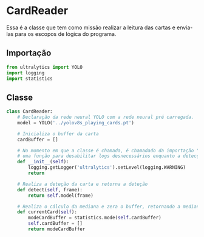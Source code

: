 # CardReader
Essa é a classe que tem como missão realizar a leitura das cartas e envia-las para os escopos de lógica do programa.

## Importação
```python
from ultralytics import YOLO
import logging
import statistics
```

## Classe
```python
class CardReader:
    # Declaração da rede neural YOLO com a rede neural pré carregada.
    model = YOLO('../yolov8s_playing_cards.pt')

    # Inicializa o buffer da carta
    cardBuffer = []

    # No momento em que a classe é chamada, é chamadado da importação "logging",
    # uma função para desabilitar logs desnecessários enquanto a detecção está acontecendo
    def __init__(self):
        logging.getLogger('ultralytics').setLevel(logging.WARNING)
        return

    # Realiza a deteção da carta e retorna a deteção
    def detect(self, frame):
        return self.model(frame)

    # Realiza o cálculo da mediana e zera o buffer, retornando a mediana do buffer recém zerado.
    def currentCard(self):
        modeCardBuffer = statistics.mode(self.cardBuffer)
        self.cardBuffer = []
        return modeCardBuffer
```

